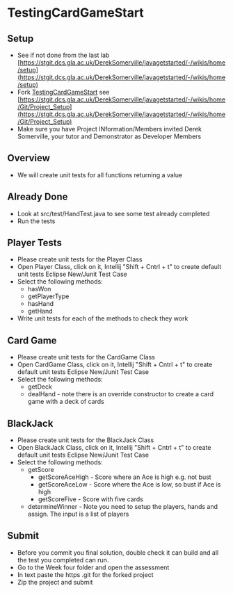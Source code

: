 # TestingCardGameStart
## Setup
* See if not done from the last lab [https://stgit.dcs.gla.ac.uk/DerekSomerville/javagetstarted/-/wikis/home/setup](https://stgit.dcs.gla.ac.uk/DerekSomerville/javagetstarted/-/wikis/home/setup)
* Fork [TestingCardGameStart](https://stgit.dcs.gla.ac.uk/DerekSomerville/testingcardgamestart) see [https://stgit.dcs.gla.ac.uk/DerekSomerville/javagetstarted/-/wikis/home/Git/Project_Setup](https://stgit.dcs.gla.ac.uk/DerekSomerville/javagetstarted/-/wikis/home/Git/Project_Setup)
* Make sure you have Project INformation/Members invited Derek Somerville, your tutor and Demonstrator as Developer Members

## Overview
* We will create unit tests for all functions returning a value

## Already Done
* Look at src/test/HandTest.java to see some test already completed
* Run the tests

## Player Tests
* Please create unit tests for the Player Class
* Open Player Class, click on it, Intellij "Shift + Cntrl + t" to create default unit tests Eclipse New/Junit Test Case
* Select the following methods:
  * hasWon
  * getPlayerType
  * hasHand
  * getHand
* Write unit tests for each of the methods to check they work

## Card Game
* Please create unit tests for the CardGame Class
* Open CardGame Class, click on it, Intellij "Shift + Cntrl + t" to create default unit tests Eclipse New/Junit Test Case
* Select the following methods:
  * getDeck
  * dealHand - note there is an override constructor to create a card game with a deck of cards

## BlackJack
* Please create unit tests for the BlackJack Class
* Open BlackJack Class, click on it, Intellij "Shift + Cntrl + t" to create default unit tests Eclipse New/Junit Test Case
* Select the following methods:
  * getScore
    * getScoreAceHigh - Score where an Ace is high e.g. not bust
    * getScoreAceLow - Score where the Ace is low, so bust if Ace is high
    * getScoreFive - Score with five cards
  * determineWinner - Note you need to setup the players, hands and assign. The input is a list of players 

## Submit
* Before you commit you final solution, double check it can build and all the test you completed can run.
* Go to the Week four folder and open the assessment
* In text paste the https .git for the forked project
* Zip the project and submit
